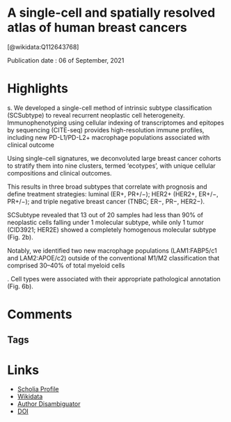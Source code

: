 
A single-cell and spatially resolved atlas of human breast cancers
==================================================================
  
  [@wikidata:Q112643768]  
  
Publication date : 06 of September, 2021  

# Highlights

s. We developed a single-cell method of intrinsic subtype classification (SCSubtype) to reveal recurrent neoplastic cell heterogeneity. Immunophenotyping using cellular indexing of transcriptomes and epitopes by sequencing (CITE-seq) provides high-resolution immune profiles, including new PD-L1/PD-L2+ macrophage populations associated with clinical outcome

Using single-cell signatures, we deconvoluted large breast cancer cohorts to stratify them into nine clusters, termed ‘ecotypes’, with unique cellular compositions and clinical outcomes. 

 This results in three broad subtypes that correlate with prognosis and define treatment strategies: luminal (ER+, PR+/−); HER2+ (HER2+, ER+/−, PR+/−); and triple negative breast cancer (TNBC; ER−, PR−, HER2−). 

 SCSubtype revealed that 13 out of 20 samples had less than 90% of neoplastic cells falling under 1 molecular subtype, while only 1 tumor (CID3921; HER2E) showed a completely homogenous molecular subtype (Fig. 2b). 

  Notably, we identified two new macrophage populations (LAM1:FABP5/c1 and LAM2:APOE/c2) outside of the conventional M1/M2 classification that comprised 30–40% of total myeloid cells

  . Cell types were associated with their appropriate pathological annotation (Fig. 6b).





# Comments

## Tags

# Links
  
 * [Scholia Profile](https://scholia.toolforge.org/work/Q112643768)  
 * [Wikidata](https://www.wikidata.org/wiki/Q112643768)  
 * [Author Disambiguator](https://author-disambiguator.toolforge.org/work_item_oauth.php?id=Q112643768&batch_id=&match=1&author_list_id=&doit=Get+author+links+for+work)  
 * [DOI](https://doi.org/10.1038/S41588-021-00911-1)  
